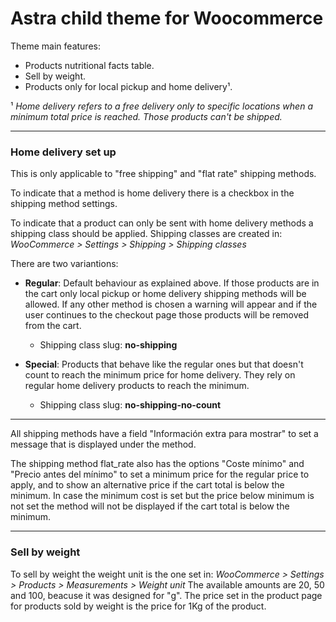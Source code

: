 # Astra child theme for Woocommerce

Theme main features:
- Products nutritional facts table.
- Sell by weight.
- Products only for local pickup and home delivery¹.

¹ *Home delivery refers to a free delivery only to specific locations when a minimum total price is reached. Those products can't be shipped.*

---

### Home delivery set up

This is only applicable to "free shipping" and "flat rate" shipping methods.

To indicate that a method is home delivery there is a checkbox in the shipping method settings.

To indicate that a product can only be sent with home delivery methods a shipping class should be applied.
Shipping classes are created in: *WooCommerce > Settings > Shipping > Shipping classes*

There are two variantions:

- **Regular**: Default behaviour as explained above. If those products are in the cart only local pickup or home delivery shipping methods will be allowed. If any other method is chosen a warning will appear and if the user continues to the checkout page those products will be removed from the cart.
  - Shipping class slug: **no-shipping**

- **Special**: Products that behave like the regular ones but that doesn't count to reach the minimum price for home delivery. They rely on regular home delivery products to reach the minimum.
  - Shipping class slug: **no-shipping-no-count**

---

All shipping methods have a field "Información extra para mostrar" to set a message that is displayed under the method.

The shipping method flat_rate also has the options "Coste mínimo" and "Precio antes del mínimo" to set a minimum price for the regular price to apply, and to show an alternative price if the cart total is below the minimum. In case the minimum cost is set but the price below minimum is not set the method will not be displayed if the cart total is below the minimum.

---

### Sell by weight

To sell by weight the weight unit is the one set in: *WooCommerce > Settings > Products > Measurements > Weight unit*
The available amounts are 20, 50 and 100, beacuse it was designed for "g".
The price set in the product page for products sold by weight is the price for 1Kg of the product.
